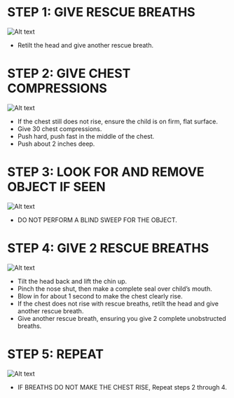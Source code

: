 # STEP 1: GIVE RESCUE BREATHS

![Alt text](\Images\InfantCPR\infantCPR17.jpg)

- Retilt the head and give another rescue breath.

# STEP 2: GIVE CHEST COMPRESSIONS

![Alt text](\Images\InfantCPR\infantCPR19.jpg)

- If the chest still does not rise, ensure the child is on firm, flat surface.
- Give 30 chest compressions.
- Push hard, push fast in the middle of the chest.
- Push about 2 inches deep.

# STEP 3: LOOK FOR AND REMOVE OBJECT IF SEEN

![Alt text](\Images\InfantChoking\infantChoking10.jpg)

- DO NOT PERFORM A BLIND SWEEP FOR THE OBJECT.

# STEP 4: GIVE 2 RESCUE BREATHS

![Alt text](\Images\InfantCPR\infantCPR17.jpg)

- Tilt the head back and lift the chin up.
- Pinch the nose shut, then make a
  complete seal over child’s mouth.
- Blow in for about 1 second to make the
  chest clearly rise.
- If the chest does not rise with rescue breaths, retilt the head and give another rescue breath.
- Give another rescue breath, ensuring you give 2 complete unobstructed breaths.

# STEP 5: REPEAT

![Alt text](\Images\InfantChoking\infantChoking12.jpg)

- IF BREATHS DO NOT MAKE THE CHEST RISE, Repeat steps 2 through 4.

